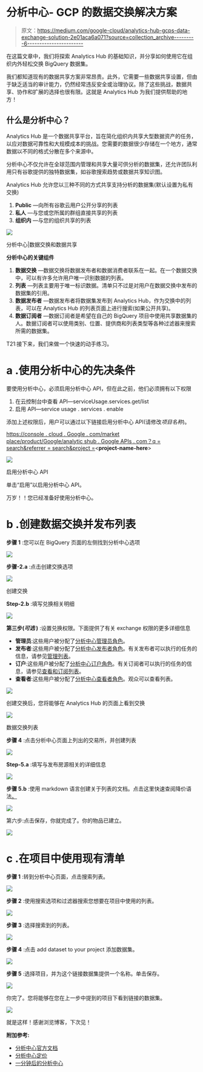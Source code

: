# 分析中心- GCP 的数据交换解决方案

> 原文：<https://medium.com/google-cloud/analytics-hub-gcps-data-exchange-solution-2e01aca6a071?source=collection_archive---------6----------------------->

在这篇文章中，我们将探索 Analytics Hub 的基础知识，并分享如何使用它在组织内外轻松交换 BigQuery 数据集。

我们都知道现有的数据共享方案非常昂贵。此外，它需要一些数据共享设置，但由于缺乏适当的审计能力，仍然经常违反安全或治理协议。除了这些挑战，数据共享、协作和扩展的选择也很有限。这就是 Analytics Hub 为我们提供帮助的地方！

## **什么是分析中心？**

Analytics Hub 是一个数据共享平台，旨在简化组织内共享大型数据资产的任务，以应对数据可靠性和大规模成本的挑战。您需要的数据很少存储在一个地方，通常数据以不同的格式分散在多个来源中。

分析中心不仅允许在全球范围内管理和共享大量可供分析的数据集，还允许团队利用只有谷歌提供的独特数据集，如谷歌搜索趋势或数据共享知识图。

Analytics Hub 允许您以三种不同的方式共享支持分析的数据集(默认设置为私有交换)

1.  **Public** —向所有谷歌云用户公开分享的列表
2.  **私人** —与您或您所属的群组直接共享的列表
3.  **组织内** —与您的组织共享的列表

![](img/a8a728f76c1001f9037151b1bf0e51a5.png)

分析中心|数据交换和数据共享

**分析中心的关键组件**

1.  **数据交换** —数据交换将数据发布者和数据消费者联系在一起。在一个数据交换中，可以有许多允许用户唯一识别数据的列表。
2.  **列表** —列表主要用于唯一标识数据。清单只不过是对用户在数据交换中发布的数据集的引用。
3.  **数据发布者** —数据发布者将数据集发布到 Analytics Hub，作为交换中的列表，可以在 Analytics Hub 的列表页面上进行搜索(如果公开共享)。
4.  **数据订阅者** —数据订阅者是希望在自己的 BigQuery 项目中使用共享数据集的人。数据订阅者可以使用类别、位置、提供商和列表类型等各种过滤器来搜索所需的数据集。

T21:接下来，我们来做一个快速的动手练习。

# **a .使用分析中心的先决条件**

要使用分析中心，必须启用分析中心 API，但在此之前，他们必须拥有以下权限

1.  在云控制台中查看 API—serviceUsage.services.get/list
2.  启用 API—service usage . services . enable

添加上述权限后，用户可以通过以下链接启用分析中心 API(请修改*项目名称*)。

[https://console . cloud . Google . com/market place/product/Google/analytic shub . Google APIs . com？q = search&referrer = search&project =](https://console.cloud.google.com/marketplace/product/google/analyticshub.googleapis.com?q=search&referrer=search&project=test-project-1-351206)<**project-name-here**>

![](img/c4ab5e295fcaa143a7d8bacee2f3fc14.png)

启用分析中心 API

单击“启用”以启用分析中心 API。

万岁！！您已经准备好使用分析中心。

# **b .创建数据交换并发布列表**

**步骤 1** :您可以在 BigQuery 页面的左侧找到分析中心选项

![](img/dfb080c2d44d734de16144e246dbae29.png)

**步骤-2.a** :点击创建交换选项

![](img/9ffc03dc37a1d8641cc2255e98de25fd.png)

创建交换

**Step-2.b** :填写兑换相关明细

![](img/5c9a879eebd2577620a4e1d54f01c6f4.png)

**第三步(*可选* )** :设置兑换权限。下面提供了有关 exchange 权限的更多详细信息

*   **管理员**:这些用户被分配了[分析中心管理员角色](https://cloud.google.com/bigquery/docs/analytics-hub-grant-roles#ah-admin-role)。
*   **发布者**:这些用户被分配了[分析中心发布者角色](https://cloud.google.com/bigquery/docs/analytics-hub-grant-roles#ah-publisher-role)。有关发布者可以执行的任务的信息，请参见[管理列表](https://cloud.google.com/bigquery/docs/analytics-hub-manage-listings)。
*   **订户**:这些用户被分配了[分析中心订户角色](https://cloud.google.com/bigquery/docs/analytics-hub-grant-roles#ah-subscriber-role)。有关订阅者可以执行的任务的信息，请参见[查看和订阅列表](https://cloud.google.com/bigquery/docs/analytics-hub-view-subscribe-listings)。
*   **查看者**:这些用户被分配了[分析中心查看者角色](https://cloud.google.com/bigquery/docs/analytics-hub-grant-roles#ah-subscriber-role)。观众可以查看列表。

![](img/1841a080d3ddcd009655d0310838c145.png)

创建交换后，您将能够在 Analytics Hub 的页面上看到交换

![](img/2d87389b28d6ee4a39178b7211db127e.png)

数据交换列表

**步骤 4** :点击分析中心页面上列出的交易所，并创建列表

![](img/c0f0849cb1a38c84bae9e770b4a3c39a.png)

**Step-5.a** :填写与发布房源相关的详细信息

![](img/c274b3d18b99ff568a54b6e12b2500ef.png)

**步骤 5.b** :使用 markdown 语言创建关于列表的文档。点击这里快速查阅降价语法[。](https://cloud.google.com/apigee/docs/api-platform/publish/portal/markdown-reference)

![](img/c2b5b2e5a0e8eb024c627f3d61f43ce8.png)

第六步:点击保存，你就完成了。你的物品已建立。

![](img/4fd4c353618b0f283408b883fe88b550.png)

# **c .在项目中使用现有清单**

**步骤 1** :转到分析中心页面，点击搜索列表。

![](img/d64d8ac6cba603eba55015ac67c33a92.png)

**步骤 2** :使用搜索选项和过滤器搜索您想要在项目中使用的列表。

![](img/f614ee3917e8198d6b7ad9470da2d4b5.png)

**步骤 3** :选择搜索到的列表。

![](img/d8a261c54ad5612019f3ae36645c01ac.png)

**步骤 4** :点击 add dataset to your project 添加数据集。

![](img/5575fbe0235a991528a54486e1ff7f61.png)

**步骤 5** :选择项目，并为这个链接数据集提供一个名称。单击保存。

![](img/a88baab045a0e52e0b78939691aa6357.png)

你完了。您将能够在您在上一步中提到的项目下看到链接的数据集。

![](img/a2f04a32e7da42b5d5ddd46ade997c47.png)

就是这样！感谢浏览博客，下次见！

**附加参考:**

*   [分析中心官方文档](https://cloud.google.com/analytics-hub)
*   [分析中心定价](https://cloud.google.com/analytics-hub#section-6)
*   [一分钟后的分析中心](https://www.youtube.com/watch?v=h8_xCbTYtTU)
